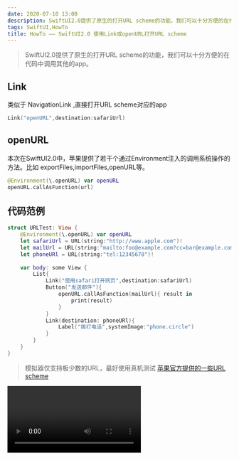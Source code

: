 ```yaml
---
date: 2020-07-10 13:00
description: SwiftUI2.0提供了原生的打开URL scheme的功能，我们可以十分方便的在代码中调用其他的app。
tags: SwiftUI,HowTo
title: HowTo —— SwiftUI2.0 使用Link或openURL打开URL scheme
---
```


> SwiftUI2.0提供了原生的打开URL scheme的功能，我们可以十分方便的在代码中调用其他的app。

## Link ##

类似于 NavigationLink ,直接打开URL scheme对应的app

```swift
Link("openURL",destination:safariUrl)
```

## openURL ##

本次在SwiftUI2.0中，苹果提供了若干个通过Environment注入的调用系统操作的方法。比如 exportFiles,importFiles,openURL等。

```swift
@Environment(\.openURL) var openURL
openURL.callAsFunction(url)
```

## 代码范例 ##

```swift
struct URLTest: View {
    @Environment(\.openURL) var openURL
    let safariUrl = URL(string:"http://www.apple.com")!
    let mailUrl = URL(string:"mailto:foo@example.com?cc=bar@example.com&subject=Hello%20Wrold&body=Testing!")!
    let phoneURl = URL(string:"tel:12345678")!
    
    var body: some View {
        List{
            Link("使用safari打开网页",destination:safariUrl)
            Button("发送邮件"){
                openURL.callAsFunction(mailUrl){ result in
                    print(result)
                }
            }
            Link(destination: phoneURl){
                Label("拨打电话",systemImage:"phone.circle")
            }
        }
    }
}
```

> 模拟器仅支持极少数的URL，最好使用真机测试
> [苹果官方提供的一些URL scheme](https://developer.apple.com/library/archive/featuredarticles/iPhoneURLScheme_Reference/PhoneLinks/PhoneLinks.html#//apple_ref/doc/uid/TP40007899-CH6-SW1)

<video src="http://cdn.fatbobman.com/howto-swiftui-openurl-video.mp4" controls = "controls">你的浏览器不支持本视频</video>
